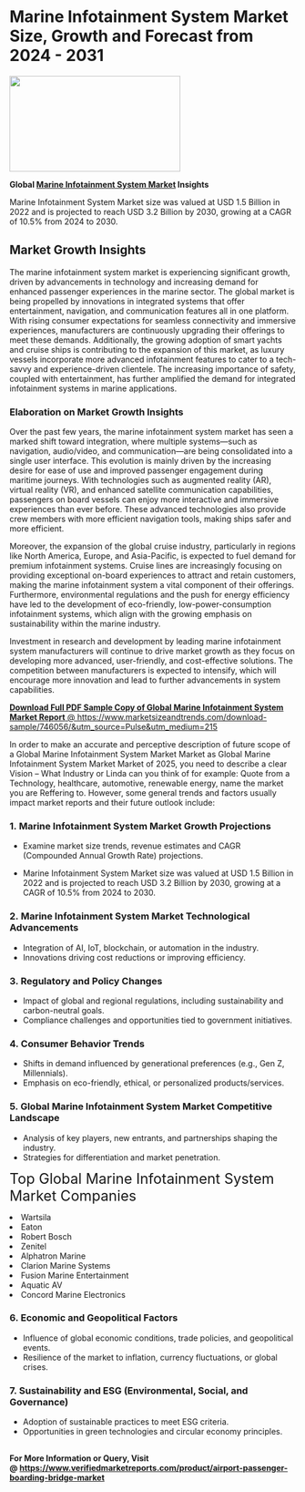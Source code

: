 <H1>Marine Infotainment System Market Size, Growth and Forecast from 2024 - 2031</H1><img class="aligncenter size-medium wp-image-584254" src="https://thirdeyenews.in/wp-content/uploads/2024/09/Global-Market-Research-300x168.jpeg" alt="" width="300" height="168" /><p><strong>Global&nbsp;<a href="https://www.marketsizeandtrends.com/download-sample/746056/&amp;utm_source=Pulse&amp;utm_medium=215">Marine Infotainment System Market</a> Insights</strong></p><p>Marine Infotainment System Market size was valued at USD 1.5 Billion in 2022 and is projected to reach USD 3.2 Billion by 2030, growing at a CAGR of 10.5% from 2024 to 2030.</p><p><h2>Market Growth Insights</h2> <p>The marine infotainment system market is experiencing significant growth, driven by advancements in technology and increasing demand for enhanced passenger experiences in the marine sector. The global market is being propelled by innovations in integrated systems that offer entertainment, navigation, and communication features all in one platform. With rising consumer expectations for seamless connectivity and immersive experiences, manufacturers are continuously upgrading their offerings to meet these demands. Additionally, the growing adoption of smart yachts and cruise ships is contributing to the expansion of this market, as luxury vessels incorporate more advanced infotainment features to cater to a tech-savvy and experience-driven clientele. The increasing importance of safety, coupled with entertainment, has further amplified the demand for integrated infotainment systems in marine applications.</p> <p><a href="#"></a></p> <h3>Elaboration on Market Growth Insights</h3> <p>Over the past few years, the marine infotainment system market has seen a marked shift toward integration, where multiple systems—such as navigation, audio/video, and communication—are being consolidated into a single user interface. This evolution is mainly driven by the increasing desire for ease of use and improved passenger engagement during maritime journeys. With technologies such as augmented reality (AR), virtual reality (VR), and enhanced satellite communication capabilities, passengers on board vessels can enjoy more interactive and immersive experiences than ever before. These advanced technologies also provide crew members with more efficient navigation tools, making ships safer and more efficient.</p> <p>Moreover, the expansion of the global cruise industry, particularly in regions like North America, Europe, and Asia-Pacific, is expected to fuel demand for premium infotainment systems. Cruise lines are increasingly focusing on providing exceptional on-board experiences to attract and retain customers, making the marine infotainment system a vital component of their offerings. Furthermore, environmental regulations and the push for energy efficiency have led to the development of eco-friendly, low-power-consumption infotainment systems, which align with the growing emphasis on sustainability within the marine industry.</p> <p>Investment in research and development by leading marine infotainment system manufacturers will continue to drive market growth as they focus on developing more advanced, user-friendly, and cost-effective solutions. The competition between manufacturers is expected to intensify, which will encourage more innovation and lead to further advancements in system capabilities.</p> <p><a href="#"></p><p><span class=""><strong>Download Full PDF Sample Copy of Global Marine Infotainment System Market Report</strong> @ <a href="https://www.marketsizeandtrends.com/download-sample/746056/&amp;utm_source=Pulse&amp;utm_medium=215" target="_blank">https://www.marketsizeandtrends.com/download-sample/746056/&amp;utm_source=Pulse&amp;utm_medium=215</a></span></p><p>In order to make an accurate and perceptive description of future scope of a Global&nbsp;Marine Infotainment System Market Market as Global&nbsp;Marine Infotainment System Market Market of 2025, you need to describe a clear Vision &ndash; What Industry or Linda can you think of for example: Quote from a Technology, healthcare, automotive, renewable energy, name the market you are Reffering to. However, some general trends and factors usually impact market reports and their future outlook include:</p><h3>1.&nbsp;<strong>Marine Infotainment System Market Growth Projections</strong></h3><ul><li>Examine market size trends, revenue estimates and CAGR (Compounded Annual Growth Rate) projections.</li><li><p>Marine Infotainment System Market size was valued at USD 1.5 Billion in 2022 and is projected to reach USD 3.2 Billion by 2030, growing at a CAGR of 10.5% from 2024 to 2030.</p></li></ul><h3>2.&nbsp;<strong>Marine Infotainment System Market Technological Advancements</strong></h3><ul><li>Integration of AI, IoT, blockchain, or automation in the industry.</li><li>Innovations driving cost reductions or improving efficiency.</li></ul><h3>3.&nbsp;<strong>Regulatory and Policy Changes</strong></h3><ul><li>Impact of global and regional regulations, including sustainability and carbon-neutral goals.</li><li>Compliance challenges and opportunities tied to government initiatives.</li></ul><h3>4.&nbsp;<strong>Consumer Behavior Trends</strong></h3><ul><li>Shifts in demand influenced by generational preferences (e.g., Gen Z, Millennials).</li><li>Emphasis on eco-friendly, ethical, or personalized products/services.</li></ul><h3>5.&nbsp;<strong>Global Marine Infotainment System Market Competitive Landscape</strong></h3><ul><li>Analysis of key players, new entrants, and partnerships shaping the industry.</li><li>Strategies for differentiation and market penetration.</li></ul><p data-pm-slice="1 1 []"><span style="color: inherit; font-family: inherit; font-size: 25px;">Top Global Marine Infotainment System Market Companies</span></p><div class="" data-test-id=""><p><li>Wartsila</li><li> Eaton</li><li> Robert Bosch</li><li> Zenitel</li><li> Alphatron Marine</li><li> Clarion Marine Systems</li><li> Fusion Marine Entertainment</li><li> Aquatic AV</li><li> Concord Marine Electronics</li></p></div><h3>6.&nbsp;<strong>Economic and Geopolitical Factors</strong></h3><ul><li>Influence of global economic conditions, trade policies, and geopolitical events.</li><li>Resilience of the market to inflation, currency fluctuations, or global crises.</li></ul><h3>7.&nbsp;<strong>Sustainability and ESG (Environmental, Social, and Governance)</strong></h3><ul><li>Adoption of sustainable practices to meet ESG criteria.</li><li>Opportunities in green technologies and circular economy principles.</li></ul><h2><strong style="font-size: 14px;">For More Information or Query, Visit @&nbsp;</strong><a style="background-color: #ffffff; font-size: 14px;" href="https://www.marketsizeandtrends.com/report/marine-infotainment-system-market/" target="_blank">https://www.verifiedmarketreports.com/product/airport-passenger-boarding-bridge-market</a></h2>
